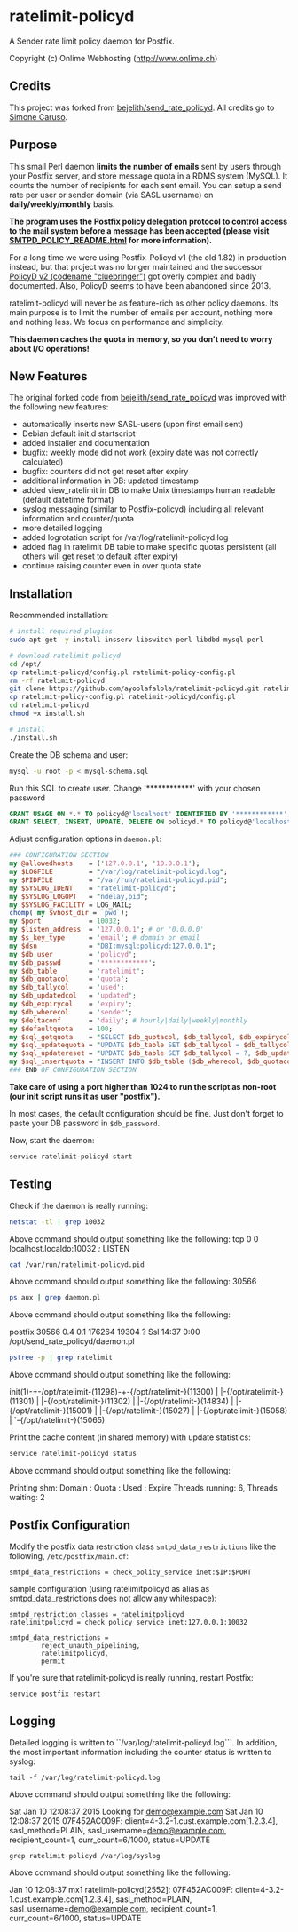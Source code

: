 # ratelimit-policyd

A Sender rate limit policy daemon for Postfix.

Copyright (c) Onlime Webhosting (http://www.onlime.ch)

## Credits

This project was forked from [bejelith/send_rate_policyd](https://github.com/bejelith/send_rate_policyd). All credits go to [Simone Caruso](http://www.simonecaruso.com).

## Purpose

This small Perl daemon **limits the number of emails** sent by users through your Postfix server, and store message quota in a RDMS system (MySQL). It counts the number of recipients for each sent email. You can setup a send rate per user or sender domain (via SASL username) on **daily/weekly/monthly** basis.

**The program uses the Postfix policy delegation protocol to control access to the mail system before a message has been accepted (please visit [SMTPD_POLICY_README.html](http://www.postfix.org/SMTPD_POLICY_README.html) for more information).**

For a long time we were using Postfix-Policyd v1 (the old 1.82) in production instead, but that project was no longer maintained and the successor [PolicyD v2 (codename "cluebringer")](http://wiki.policyd.org/) got overly complex and badly documented. Also, PolicyD seems to have been abandoned since 2013.

ratelimit-policyd will never be as feature-rich as other policy daemons. Its main purpose is to limit the number of emails per account, nothing more and nothing less. We focus on performance and simplicity.

**This daemon caches the quota in memory, so you don't need to worry about I/O operations!**

## New Features

The original forked code from [bejelith/send_rate_policyd](https://github.com/bejelith/send_rate_policyd) was improved with the following new features:

- automatically inserts new SASL-users (upon first email sent)
- Debian default init.d startscript
- added installer and documentation
- bugfix: weekly mode did not work (expiry date was not correctly calculated)
- bugfix: counters did not get reset after expiry
- additional information in DB: updated timestamp
- added view_ratelimit in DB to make Unix timestamps human readable (default datetime format)
- syslog messaging (similar to Postfix-policyd) including all relevant information and counter/quota
- more detailed logging
- added logrotation script for /var/log/ratelimit-policyd.log
- added flag in ratelimit DB table to make specific quotas persistent (all others will get reset to default after expiry)
- continue raising counter even in over quota state

## Installation

Recommended installation:

```bash
# install required plugins
sudo apt-get -y install insserv libswitch-perl libdbd-mysql-perl

# download ratelimit-policyd 
cd /opt/
cp ratelimit-policyd/config.pl ratelimit-policy-config.pl
rm -rf ratelimit-policyd
git clone https://github.com/ayoolafalola/ratelimit-policyd.git ratelimit-policyd
cp ratelimit-policy-config.pl ratelimit-policyd/config.pl
cd ratelimit-policyd
chmod +x install.sh

# Install
./install.sh
```

Create the DB schema and user:

```bash
mysql -u root -p < mysql-schema.sql
```
Run this SQL to create user. Change '************' with your chosen password

```sql
GRANT USAGE ON *.* TO policyd@'localhost' IDENTIFIED BY '************';
GRANT SELECT, INSERT, UPDATE, DELETE ON policyd.* TO policyd@'localhost';
```

Adjust configuration options in ```daemon.pl```:

```perl
### CONFIGURATION SECTION
my @allowedhosts    = ('127.0.0.1', '10.0.0.1');
my $LOGFILE         = "/var/log/ratelimit-policyd.log";
my $PIDFILE         = "/var/run/ratelimit-policyd.pid";
my $SYSLOG_IDENT    = "ratelimit-policyd";
my $SYSLOG_LOGOPT   = "ndelay,pid";
my $SYSLOG_FACILITY = LOG_MAIL;
chomp( my $vhost_dir = `pwd`);
my $port            = 10032;
my $listen_address  = '127.0.0.1'; # or '0.0.0.0'
my $s_key_type      = 'email'; # domain or email
my $dsn             = "DBI:mysql:policyd:127.0.0.1";
my $db_user         = 'policyd';
my $db_passwd       = '************';
my $db_table        = 'ratelimit';
my $db_quotacol     = 'quota';
my $db_tallycol     = 'used';
my $db_updatedcol   = 'updated';
my $db_expirycol    = 'expiry';
my $db_wherecol     = 'sender';
my $deltaconf       = 'daily'; # hourly|daily|weekly|monthly
my $defaultquota    = 100;
my $sql_getquota    = "SELECT $db_quotacol, $db_tallycol, $db_expirycol FROM $db_table WHERE $db_wherecol = ? AND $db_quotacol > 0";
my $sql_updatequota = "UPDATE $db_table SET $db_tallycol = $db_tallycol + ?, $db_updatedcol = NOW(), $db_expirycol = ? WHERE $db_wherecol = ?";
my $sql_updatereset = "UPDATE $db_table SET $db_tallycol = ?, $db_updatedcol = NOW(), $db_expirycol = ? WHERE $db_wherecol = ?";
my $sql_insertquota = "INSERT INTO $db_table ($db_wherecol, $db_quotacol, $db_tallycol, $db_expirycol) VALUES (?, ?, ?, ?)";
### END OF CONFIGURATION SECTION
```

**Take care of using a port higher than 1024 to run the script as non-root (our init script runs it as user "postfix").**

In most cases, the default configuration should be fine. Just don't forget to paste your DB password in ``$db_password``.

Now, start the daemon:

```bash
service ratelimit-policyd start
```

## Testing

Check if the daemon is really running:

```bash
netstat -tl | grep 10032
```
Above command should output something like the following:
tcp        0      0 localhost.localdo:10032 *:*                     LISTEN


```bash
cat /var/run/ratelimit-policyd.pid
```
Above command should output something like the following:
30566

```bash
ps aux | grep daemon.pl
```
Above command should output something like the following:

postfix  30566  0.4  0.1 176264 19304 ?        Ssl  14:37   0:00 /opt/send_rate_policyd/daemon.pl

```bash
pstree -p | grep ratelimit
```
Above command should output something like the following:

init(1)-+-/opt/ratelimit-(11298)-+-{/opt/ratelimit-}(11300)
        |                        |-{/opt/ratelimit-}(11301)
        |                        |-{/opt/ratelimit-}(11302)
        |                        |-{/opt/ratelimit-}(14834)
        |                        |-{/opt/ratelimit-}(15001)
        |                        |-{/opt/ratelimit-}(15027)
        |                        |-{/opt/ratelimit-}(15058)
        |                        `-{/opt/ratelimit-}(15065)

Print the cache content (in shared memory) with update statistics:

```bash
service ratelimit-policyd status
```
Above command should output something like the following:

Printing shm:
Domain		:	Quota	:	Used	:	Expire
Threads running: 6, Threads waiting: 2


## Postfix Configuration

Modify the postfix data restriction class ```smtpd_data_restrictions``` like the following, ```/etc/postfix/main.cf```:

```
smtpd_data_restrictions = check_policy_service inet:$IP:$PORT
```

sample configuration (using ratelimitpolicyd as alias as smtpd_data_restrictions does not allow any whitespace):

```
smtpd_restriction_classes = ratelimitpolicyd
ratelimitpolicyd = check_policy_service inet:127.0.0.1:10032

smtpd_data_restrictions =
        reject_unauth_pipelining,
        ratelimitpolicyd,
        permit
```

If you're sure that ratelimit-policyd is really running, restart Postfix:

```
service postfix restart
```

## Logging

Detailed logging is written to ``/var/log/ratelimit-policyd.log```. In addition, the most important information including the counter status is written to syslog:

```
tail -f /var/log/ratelimit-policyd.log 
```
Above command should output something like the following:

Sat Jan 10 12:08:37 2015 Looking for demo@example.com
Sat Jan 10 12:08:37 2015 07F452AC009F: client=4-3.2-1.cust.example.com[1.2.3.4], sasl_method=PLAIN, sasl_username=demo@example.com, recipient_count=1, curr_count=6/1000, status=UPDATE

```
grep ratelimit-policyd /var/log/syslog
```
Above command should output something like the following:

Jan 10 12:08:37 mx1 ratelimit-policyd[2552]: 07F452AC009F: client=4-3.2-1.cust.example.com[1.2.3.4], sasl_method=PLAIN, sasl_username=demo@example.com, recipient_count=1, curr_count=6/1000, status=UPDATE

